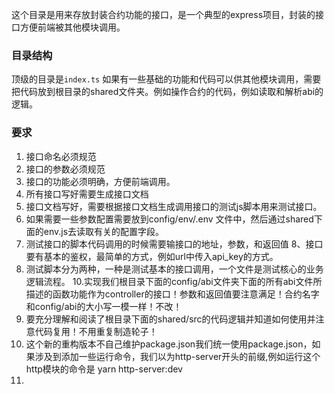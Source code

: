 这个目录是用来存放封装合约功能的接口，是一个典型的express项目，封装的接口方便前端被其他模块调用。

### 目录结构
顶级的目录是`index.ts`
如果有一些基础的功能和代码可以供其他模块调用，需要把代码放到根目录的shared文件夹。例如操作合约的代码，例如读取和解析abi的逻辑。

### 要求
1. 接口命名必须规范
2. 接口的参数必须规范
3. 接口的功能必须明确，方便前端调用。  
4. 所有接口写好需要生成接口文档
5. 接口文档写好，需要根据接口文档生成调用接口的测试js脚本用来测试接口。
6. 如果需要一些参数配置需要放到config/env/.env 文件中，然后通过shared下面的env.js去读取有关的配置字段。
7. 测试接口的脚本代码调用的时候需要输接口的地址，参数，和返回值
8、接口要有基本的鉴权，最简单的方式，例如url中传入api_key的方式。
9. 测试脚本分为两种，一种是测试基本的接口调用，一个文件是测试核心的业务逻辑流程。
10.实现我们根目录下面的config/abi文件夹下面的所有abi文件所描述的函数功能作为controller的接口！参数和返回值要注意满足！合约名字和config/abi的大小写一模一样！不改！
11. 要充分理解和阅读了根目录下面的shared/src的代码逻辑并知道如何使用并注意代码复用！不用重复制造轮子！
12. 这个新的重构版本不自己维护package.json我们统一使用package.json，如果涉及到添加一些运行命令，我们以为http-server开头的前缀,例如运行这个http模块的命令是 yarn http-server:dev 
13.
